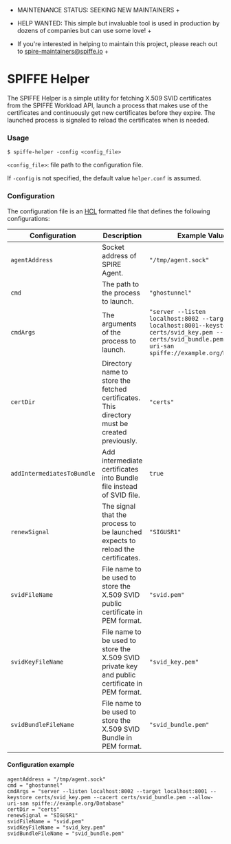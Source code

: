 + MAINTENANCE STATUS: SEEKING NEW MAINTAINERS +

+ HELP WANTED: This simple but invaluable tool is used in production by dozens of companies but can use some love! +
+ If you're interested in helping to maintain this project, please reach out to spire-maintainers@spiffe.io +

# SPIFFE Helper

The SPIFFE Helper is a simple utility for fetching X.509 SVID certificates from the SPIFFE Workload API, launch a process that makes use of the certificates and continuously get new certificates before they expire. The launched process is signaled to reload the certificates when is needed.

### Usage
`$ spiffe-helper -config <config_file>`

`<config_file>`: file path to the configuration file.

If `-config` is not specified, the default value `helper.conf` is assumed. 

### Configuration
The configuration file is an [HCL](https://github.com/hashicorp/hcl) formatted file that defines the following configurations:

 |Configuration        | Description                                                                                    | Example Value |
 |--------------------------|------------------------------------------------------------------------------------------------| ------------- |
 |`agentAddress`            | Socket address of SPIRE Agent.                                                                 | `"/tmp/agent.sock"`                                                                                                                                                  |
 |`cmd`                     | The path to the process to launch.                                                             | `"ghostunnel"`                                                                                                                                                       |
 |`cmdArgs`                 | The arguments of the process to launch.                                                        | `"server --listen localhost:8002 --target localhost:8001--keystore certs/svid_key.pem --cacert certs/svid_bundle.pem --allow-uri-san spiffe://example.org/Database"` |
 |`certDir`                 | Directory name to store the fetched certificates. This directory must be created previously.   | `"certs"`                                                                                                                                                            |
 |`addIntermediatesToBundle`| Add intermediate certificates into Bundle file instead of SVID file.                           | `true`                                                                                                                                                            |
 |`renewSignal`             | The signal that the process to be launched expects to reload the certificates.                 | `"SIGUSR1"`                                                                                                                                                          |
 |`svidFileName`            | File name to be used to store the X.509 SVID public certificate in PEM format.                 | `"svid.pem"`                                                                                                                                                         |
 |`svidKeyFileName`         | File name to be used to store the X.509 SVID private key and public certificate in PEM format. | `"svid_key.pem"`                                                                                                                                                     |
 |`svidBundleFileName`      | File name to be used to store the X.509 SVID Bundle in PEM format.                             | `"svid_bundle.pem"`                                                                                                                                                  |

#### Configuration example
```
agentAddress = "/tmp/agent.sock"
cmd = "ghostunnel"
cmdArgs = "server --listen localhost:8002 --target localhost:8001 --keystore certs/svid_key.pem --cacert certs/svid_bundle.pem --allow-uri-san spiffe://example.org/Database"
certDir = "certs"
renewSignal = "SIGUSR1"
svidFileName = "svid.pem"
svidKeyFileName = "svid_key.pem"
svidBundleFileName = "svid_bundle.pem"
```
